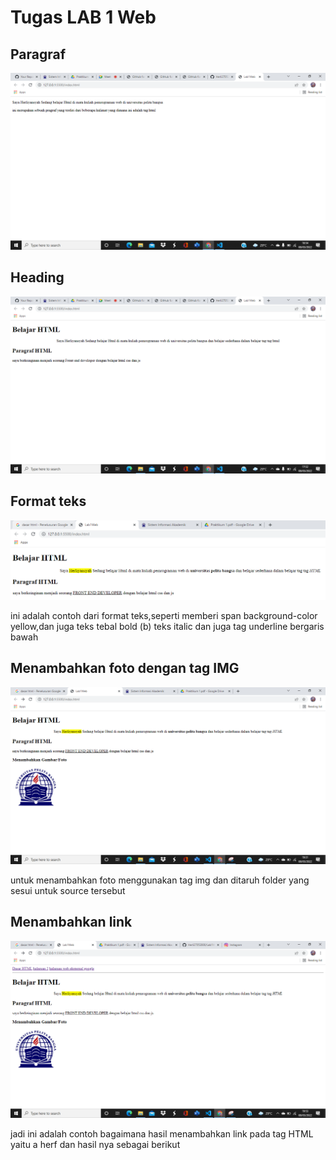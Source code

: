 # Tugas LAB 1 Web
## Paragraf

![paragraf](img/paragraf.png)

## Heading

![Heading](img/paragraf2.png)

## Format teks

![teksformat](img/teksformat.PNG)

ini adalah contoh dari format teks,seperti memberi span background-color yellow,dan juga teks tebal bold (b) teks italic dan juga tag underline bergaris bawah

## Menambahkan foto dengan tag IMG

![Menambahkanfoto](img/tambahfoto.png)

untuk menambahkan foto menggunakan tag img dan ditaruh folder yang sesui untuk source tersebut

## Menambahkan link

![Menambahkanlink](img/menambahkanlink.png)

jadi ini adalah contoh bagaimana hasil menambahkan link pada tag HTML yaitu a herf dan hasil nya sebagai berikut
